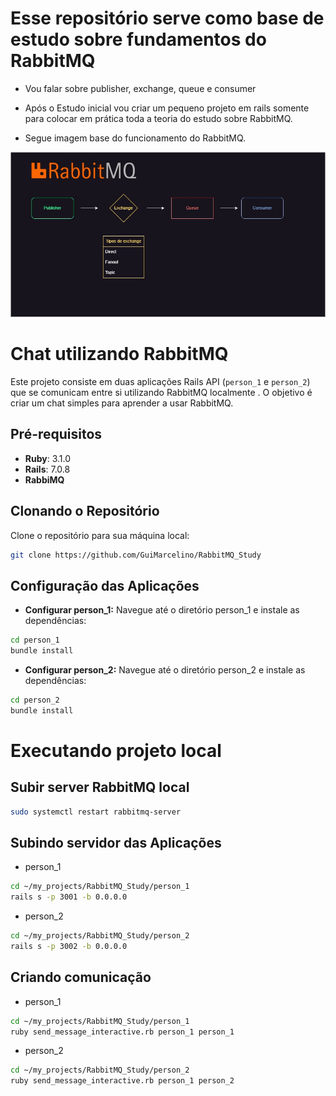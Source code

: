 # Esse repositório serve como base de estudo sobre fundamentos do RabbitMQ

- Vou falar sobre publisher, exchange, queue e consumer

- Após o Estudo inicial vou criar um pequeno projeto em rails somente para colocar em prática toda a teoria do estudo sobre RabbitMQ.

- Segue imagem base do funcionamento do RabbitMQ.

![alt text](image.png)

# Chat utilizando RabbitMQ

Este projeto consiste em duas aplicações Rails API (`person_1` e `person_2`) que se comunicam entre si utilizando RabbitMQ localmente . O objetivo é criar um chat simples para aprender a usar RabbitMQ.

## Pré-requisitos

- **Ruby**: 3.1.0
- **Rails**: 7.0.8
- **RabbiMQ**

## Clonando o Repositório

Clone o repositório para sua máquina local:

```sh
git clone https://github.com/GuiMarcelino/RabbitMQ_Study
```

## Configuração das Aplicações

- **Configurar person_1:** Navegue até o diretório person_1 e instale as dependências:
```sh
cd person_1
bundle install
```

- **Configurar person_2:** Navegue até o diretório person_2 e instale as dependências:
```sh
cd person_2
bundle install
```

# Executando projeto local

## Subir server RabbitMQ local
```sh
sudo systemctl restart rabbitmq-server
```
## Subindo servidor das Aplicações
- person_1
```sh
cd ~/my_projects/RabbitMQ_Study/person_1
rails s -p 3001 -b 0.0.0.0
```

- person_2
```sh
cd ~/my_projects/RabbitMQ_Study/person_2
rails s -p 3002 -b 0.0.0.0
```

## Criando comunicação

- person_1
```sh
cd ~/my_projects/RabbitMQ_Study/person_1
ruby send_message_interactive.rb person_1 person_1
```

- person_2
```sh
cd ~/my_projects/RabbitMQ_Study/person_2
ruby send_message_interactive.rb person_1 person_2
```

